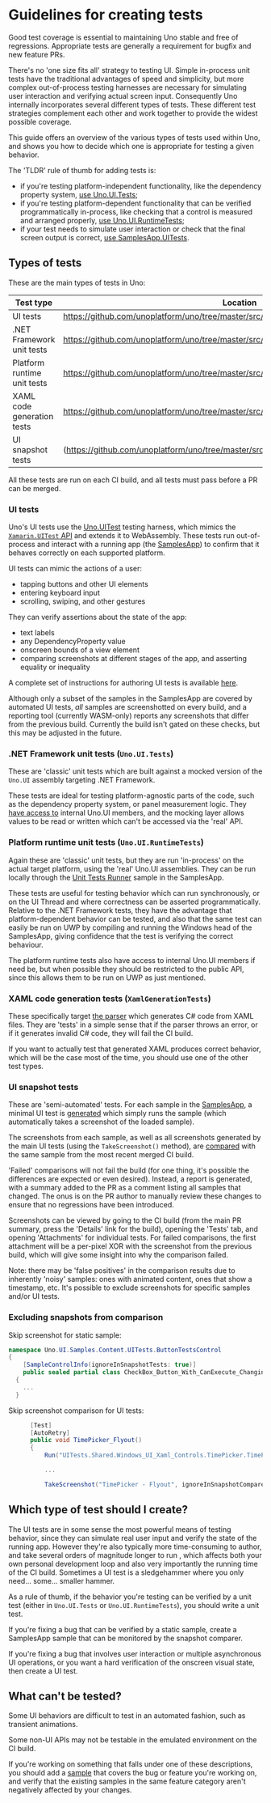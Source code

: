# Guidelines for creating tests

Good test coverage is essential to maintaining Uno stable and free of regressions. Appropriate tests are generally a requirement for bugfix and new feature PRs.

There's no 'one size fits all' strategy to testing UI. Simple in-process unit tests have the traditional advantages of speed and simplicity, but more complex out-of-process testing harnesses are necessary for simulating user interaction and verifying actual screen input. Consequently Uno internally incorporates several different types of tests. These different test strategies complement each other and work together to provide the widest possible coverage.

This guide offers an overview of the various types of tests used within Uno, and shows you how to decide which one is appropriate for testing a given behavior.

The 'TLDR' rule of thumb for adding tests is:

 * if you're testing platform-independent functionality, like the dependency property system, [use Uno.UI.Tests](../../uno-development/creating-mocked-tests.md);
 * if you're testing platform-dependent functionality that can be verified programmatically in-process, like checking that a control is measured and arranged properly, [use Uno.UI.RuntimeTests](../../uno-development/creating-runtime-tests.md);
 * if your test needs to simulate user interaction or check that the final screen output is correct, [use SamplesApp.UITests](../../uno-development/creating-ui-tests.md).

## Types of tests

These are the main types of tests in Uno:

 Test type                   | Location
 --------------------------- | ---------------------------------------------------------------------------------
 UI tests                    | https://github.com/unoplatform/uno/tree/master/src/SamplesApp/SamplesApp.UITests
 .NET Framework unit tests   | https://github.com/unoplatform/uno/tree/master/src/Uno.UI.Tests
 Platform runtime unit tests | https://github.com/unoplatform/uno/tree/master/src/Uno.UI.RuntimeTests
 XAML code generation tests  | https://github.com/unoplatform/uno/tree/master/src/SourceGenerators/XamlGenerationTests
 UI snapshot tests           | (https://github.com/unoplatform/uno/tree/master/src/SamplesApp/UITests.Shared

 All these tests are run on each CI build, and all tests must pass before a PR can be merged.

 ### UI tests

 Uno's UI tests use the [Uno.UITest](https://github.com/unoplatform/Uno.UITest) testing harness, which mimics the [`Xamarin.UITest` API](https://docs.microsoft.com/en-us/appcenter/test-cloud/uitest/) and extends it to WebAssembly. These tests run out-of-process and interact with a running app (the [SamplesApp](https://github.com/unoplatform/uno/tree/master/src/SamplesApp/UITests.Shared)) to confirm that it behaves correctly on each supported platform.

UI tests can mimic the actions of a user:

 - tapping buttons and other UI elements
 - entering keyboard input
 - scrolling, swiping, and other gestures

 They can verify assertions about the state of the app:

  - text labels
  - any DependencyProperty value
  - onscreen bounds of a view element
  - comparing screenshots at different stages of the app, and asserting equality or inequality

A complete set of instructions for authoring UI tests is available [here](../../uno-development/working-with-the-samples-apps.md).

Although only a subset of the samples in the SamplesApp are covered by automated UI tests, _all_ samples are screenshotted on every build, and a reporting tool (currently WASM-only) reports any screenshots that differ from the previous build. Currently the build isn't gated on these checks, but this may be adjusted in the future.

### .NET Framework unit tests (`Uno.UI.Tests`)

These are 'classic' unit tests which are built against a mocked version of the `Uno.UI` assembly targeting .NET Framework.

These tests are ideal for testing platform-agnostic parts of the code, such as the dependency property system, or panel measurement logic. They [have access to](https://github.com/unoplatform/uno/blob/af5365331d87a80ed4dd83b9e4839cc0d4a0ee5b/src/Uno.UI/AssemblyInfo.cs#L3) internal Uno.UI members, and the mocking layer allows values to be read or written which can't be accessed via the 'real' API.

### Platform runtime unit tests (`Uno.UI.RuntimeTests`)

Again these are 'classic' unit tests, but they are run 'in-process' on the actual target platform, using the 'real' Uno.UI assemblies. They can be run locally through the [Unit Tests Runner](https://github.com/unoplatform/uno/blob/master/src/SamplesApp/SamplesApp.Shared/Samples/UnitTests/UnitTestsPage.xaml) sample in the SamplesApp.

These tests are useful for testing behavior which can run synchronously, or on the UI Thread and where correctness can be asserted programmatically. Relative to the .NET Framework tests, they have the advantage that platform-dependent behavior can be tested, and also that the same test can easily be run on UWP by compiling and running the Windows head of the SamplesApp, giving confidence that the test is verifying the correct behaviour.

The platform runtime tests also have access to internal Uno.UI members if need be, but when possible they should be restricted to the public API, since this allows them to be run on UWP as just mentioned.

### XAML code generation tests (`XamlGenerationTests`)

These specifically target [the parser](https://github.com/unoplatform/uno/tree/master/src/SourceGenerators/Uno.UI.SourceGenerators/XamlGenerator) which generates C# code from XAML files. They are 'tests' in a simple sense that if the parser throws an error, or if it generates invalid C# code, they will fail the CI build.

If you want to actually test that generated XAML produces correct behavior, which will be the case most of the time, you should use one of the other test types.

### UI snapshot tests

These are 'semi-automated' tests. For each sample in the [SamplesApp](https://github.com/unoplatform/uno/tree/master/src/SamplesApp/UITests.Shared), a minimal UI test is [generated](https://github.com/unoplatform/uno/blob/master/src/SamplesApp/SamplesApp.UITests.Generator/SnapShotTestGenerator.cs) which simply runs the sample (which automatically takes a screenshot of the loaded sample). 

The screenshots from each sample, as well as all screenshots generated by the main UI tests (using the `TakeScreenshot()` method), are [compared](https://github.com/unoplatform/uno/tree/master/src/Uno.UI.TestComparer) with the same sample from the most recent merged CI build. 

'Failed' comparisons will not fail the build (for one thing, it's possible the differences are expected or even desired). Instead, a report is generated, with a summary added to the PR as a comment listing all samples that changed. The onus is on the PR author to manually review these changes to ensure that no regressions have been introduced. 

Screenshots can be viewed by going to the CI build (from the main PR summary, press the 'Details' link for the build), opening the 'Tests' tab, and opening 'Attachments' for individual tests. For failed comparisons, the first attachment will be a per-pixel XOR with the screenshot from the previous build, which will give some insight into why the comparison failed.

Note: there may be 'false positives' in the comparison results due to inherently 'noisy' samples: ones with animated content, ones that show a timestamp, etc. It's possible to exclude screenshots for specific samples and/or UI tests.

### Excluding snapshots from comparison

Skip screenshot for static sample:

```csharp
namespace Uno.UI.Samples.Content.UITests.ButtonTestsControl
{
	[SampleControlInfo(ignoreInSnapshotTests: true)]
	public sealed partial class CheckBox_Button_With_CanExecute_Changing : UserControl
  {
    ...
  }
  ```

  Skip screenshot comparison for UI tests:

  ```csharp
		[Test]
		[AutoRetry]
		public void TimePicker_Flyout()
		{
			Run("UITests.Shared.Windows_UI_Xaml_Controls.TimePicker.TimePicker_Flyout_Automated", skipInitialScreenshot: true);

			...

			TakeScreenshot("TimePicker - Flyout", ignoreInSnapshotCompare: true);

  ```


## Which type of test should I create?

The UI tests are in some sense the most powerful means of testing behavior, since they can simulate real user input and verify the state of the running app. However they're also typically more time-consuming to author, and take several orders of magnitude longer to run , which affects both your own personal development loop and also very importantly the running time of the CI build. Sometimes a UI test is a sledgehammer where you only need... some... smaller hammer.

As a rule of thumb, if the behavior you're testing can be verified by a unit test (either in `Uno.UI.Tests` or `Uno.UI.RuntimeTests`), you should write a unit test. 

If you're fixing a bug that can be verified by a static sample, create a SamplesApp sample that can be monitored by the snapshot comparer.

If you're fixing a bug that involves user interaction or multiple asynchronous UI operations, or you want a hard verification of the onscreen visual state, then create a UI test.

## What can't be tested?

Some UI behaviors are difficult to test in an automated fashion, such as transient animations.

Some non-UI APIs may not be testable in the emulated environment on the CI build.

If you're working on something that falls under one of these descriptions, you should add a [sample](https://github.com/unoplatform/uno/tree/master/src/SamplesApp/UITests.Shared) that covers the bug or feature you're working on, and verify that the existing samples in the same feature category aren't negatively affected by your changes.
